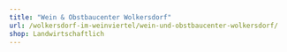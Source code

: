 ```yaml
---
title: "Wein & Obstbaucenter Wolkersdorf"
url: /wolkersdorf-im-weinviertel/wein-und-obstbaucenter-wolkersdorf/
shop: Landwirtschaftlich
---
```

